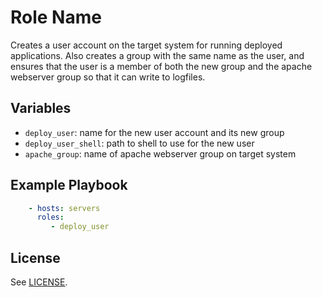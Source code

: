 Role Name
=========

Creates a user account on the target system for running deployed applications. Also creates a group with the same name as the user, and ensures that the user is a member of both the new group and the apache webserver group so that it can write to logfiles.

Variables
---------

- `deploy_user`: name for the new user account and its new group
- `deploy_user_shell`: path to shell to use for the new user
- `apache_group`: name of apache webserver group on target system

Example Playbook
----------------

```yml
    - hosts: servers
      roles:
         - deploy_user
```

License
-------

See [LICENSE](https://github.com/Princeton-CDH/CDH_ansible/blob/main/LICENSE).